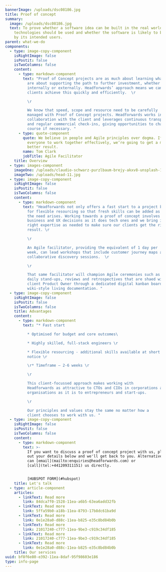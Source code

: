 ```yaml
---
bannerImage: /uploads/dsc08186.jpg
title: Proof of concept
summary:
  image: /uploads/dsc08186.jpg
  text: To prove whether a software idea can be built in the real world, what
    technologies should be used and whether the software is likely to be adopted
    by its intended users.
parent: what-we-do
components:
  - type: image-copy-component
    isRightImage: false
    isPostit: false
    isTwoColumns: false
    content:
      - type: markdown-component
        text: "Proof of Concept projects are as much about learning what works as they
          are about supporting the path to further investment, whether
          internally or externally. Headforwards’ approach means we can help
          clients achieve this quickly and efficiently.  \r

          \r

          We know that speed, scope and resource need to be carefully
          managed with Proof of Concept projects. Headforwards works in close
          collaboration with the client and leverages continuous transparency
          and regular commercial check-ins, giving opportunities to change
          course if necessary. "
      - type: quote-component
        quote: We believe in people and Agile principles over dogma. If we can get
          everyone to work together effectively, we’re going to get a much
          better result.
        name: Tom Clark
        jobTitle: Agile Facilitator
    title: Overview
  - type: images-component
    imageOne: /uploads/claudio-schwarz-purzlbaum-brejy-akxv8-unsplash-1-.jpg
    imageTwo: /uploads/head-11.jpg
  - type: image-copy-component
    isRightImage: false
    isPostit: false
    isTwoColumns: false
    content:
      - type: markdown-component
        text: "Headforwards not only offers a fast start to a project but also allows
          for flexible resourcing so that fresh skills can be added as and when
          the need arises. Working towards a proof of concept involves as many
          business and UX decisions as it does tech ones and we bring in the
          right expertise as needed to make sure our clients get the right
          result. \r

          \r

          An Agile facilitator, providing the equivalent of 1 day per
          week, can lead workshops that include customer journey maps and other
          collaborative discovery sessions.  \r

          \r

          That same facilitator will champion Agile ceremonies such as
          daily stand-ups, reviews and retrospectives that are shaed with the
          client Product Owner through a dedicated digital kanban board and
          wiki-style living documentation. "
  - type: image-copy-component
    isRightImage: false
    isPostit: false
    isTwoColumns: false
    title: Advantages
    content:
      - type: markdown-component
        text: "* Fast start

          * Optimised for budget and core outcomes\ 

          * Highly skilled, full-stack engineers \r

          * Flexible resourcing - additional skills available at short
          notice \r

          \r* Timeframe – 2-6 weeks \r

          \r

          This client-focussed approach makes working with
          Headforwards as attractive to CTOs and CIOs in corporations and
          organisations as it is to entrepreneurs and start-ups.

          \r

          Our principles and values stay the same no matter how a
          client chooses to work with us. "
  - type: image-copy-component
    isRightImage: false
    isPostit: false
    isTwoColumns: false
    content:
      - type: markdown-component
        text: >-
          If you want to discuss a proof of concept project with us, please fill
          out your details below and we'll get back to you. Alternatively, you
          can [email](mailto:enquiries@headforwards.com) or
          [call](tel:+441209311151) us directly.


          [HUBSPOT FORM](#hubspot)
    title: Let's talk
  - type: article-component
    articles:
      - linkText: Read more
        link: 84dca7f0-1528-11ea-a6b5-63ea6add32fb
      - linkText: Read more
        link: 5ffa59b0-a18b-11ea-8793-17b8dc61ba9d
      - linkText: Read more
        link: 0e1e28a0-d88c-11ea-b825-e35c8bd84b0b
      - linkText: Read more
        link: 21017240-c777-11ea-9be3-c919c34df185
      - linkText: Read more
        link: 21017240-c777-11ea-9be3-c919c34df185
      - linkText: Read more
        link: 0e1e28a0-d88c-11ea-b825-e35c8bd84b0b
    title: Our services
uuid: bf8f6e80-e392-11ea-8daf-95f98603e186
type: info-page
---
```

